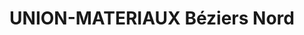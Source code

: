 ---
title: "UNION-MATERIAUX Béziers Nord"
url: /beziers/union-materiaux-beziers-nord/
shop: Baumarkt
---
